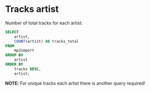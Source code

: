# Tracks artist

Number of total tracks for each artist:

```sql
SELECT
    artist,
    COUNT(artist) AS tracks_total
FROM
    mp3import
GROUP BY
    artist
ORDER BY
    tracks DESC,
    artist;
```

**NOTE:** For unique tracks each artist there is another query required!
